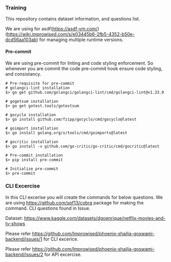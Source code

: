 ### Training

This repository contains dataset information, and questions list.

We are using for asdf(https://asdf-vm.com/) (https://wiki.improwised.com/s/e03445b6-2fb5-4352-b50e-dcd56aa103ab) for managing multiple runtime versions.

#### Pre-commit

We are using pre-commit for linting and code styling enforcement. So whenever you are commit the code pre-commit hook ensure code styling, and consistancy.

```shell
# Pre-requisite for pre-commit
# golangci-lint installation
$> go get github.com/golangci/golangci-lint/cmd/golangci-lint@v1.33.0

# gogetsum installation
$> go get gotest.tools/gotestsum

# gocyclo installation
$> go install github.com/fzipp/gocyclo/cmd/gocyclo@latest

# goimport installation
$> go install golang.org/x/tools/cmd/goimports@latest

# gocritic installation
$> go install -v github.com/go-critic/go-critic/cmd/gocritic@latest

# Pre-commit installation
$> pip install pre-commit

# Initialize pre-commit
$> pre-commit
```

### CLI Excercise

In this CLI excerise you will create the commands for below questions. We are using https://github.com/spf13/cobra package for making the command. CLI questions found in Issue.

Dataset: https://www.kaggle.com/datasets/dgoenrique/netflix-movies-and-tv-shows

Please refer https://github.com/Improwised/phoenix-shailja-goswami-backend/issues/1 for CLI excerice.

Please refer https://github.com/Improwised/phoenix-shailja-goswami-backend/issues/2 for API excercise.
